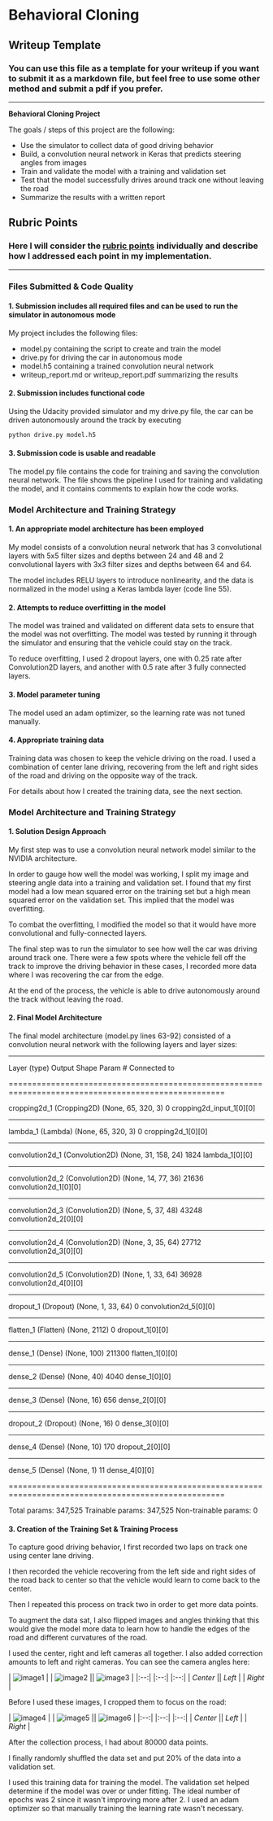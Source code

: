 # **Behavioral Cloning**

## Writeup Template

### You can use this file as a template for your writeup if you want to submit it as a markdown file, but feel free to use some other method and submit a pdf if you prefer.

---

**Behavioral Cloning Project**

The goals / steps of this project are the following:
* Use the simulator to collect data of good driving behavior
* Build, a convolution neural network in Keras that predicts steering angles from images
* Train and validate the model with a training and validation set
* Test that the model successfully drives around track one without leaving the road
* Summarize the results with a written report


[//]: # (Image References)

[image1]: ./examples/center.jpg "Center"
[image2]: ./examples/left.jpg "Left"
[image3]: ./examples/right.jpg "Right"
[image4]: ./examples/center_crop.jpg "Recovery Image"
[image5]: ./examples/left_crop.jpg "Recovery Image"
[image6]: ./examples/right_crop.jpg "Normal Image"
[image7]: ./examples/placeholder_small.png "Flipped Image"

## Rubric Points
### Here I will consider the [rubric points](https://review.udacity.com/#!/rubrics/432/view) individually and describe how I addressed each point in my implementation.  

---
### Files Submitted & Code Quality

#### 1. Submission includes all required files and can be used to run the simulator in autonomous mode

My project includes the following files:
* model.py containing the script to create and train the model
* drive.py for driving the car in autonomous mode
* model.h5 containing a trained convolution neural network
* writeup_report.md or writeup_report.pdf summarizing the results

#### 2. Submission includes functional code
Using the Udacity provided simulator and my drive.py file, the car can be driven autonomously around the track by executing
```sh
python drive.py model.h5
```

#### 3. Submission code is usable and readable

The model.py file contains the code for training and saving the convolution neural network. The file shows the pipeline I used for training and validating the model, and it contains comments to explain how the code works.

### Model Architecture and Training Strategy

#### 1. An appropriate model architecture has been employed

My model consists of a convolution neural network that has 3 convolutional layers with 5x5 filter sizes and depths between 24 and 48 and 2 convolutional layers with 3x3 filter sizes and depths between 64 and 64.

The model includes RELU layers to introduce nonlinearity, and the data is normalized in the model using a Keras lambda layer (code line 55).

#### 2. Attempts to reduce overfitting in the model

The model was trained and validated on different data sets to ensure that the model was not overfitting. The model was tested by running it through the simulator and ensuring that the vehicle could stay on the track.

To reduce overfitting, I used 2 dropout layers, one with 0.25 rate after Convolution2D layers, and another with 0.5 rate after 3 fully connected layers.

#### 3. Model parameter tuning

The model used an adam optimizer, so the learning rate was not tuned manually.

#### 4. Appropriate training data

Training data was chosen to keep the vehicle driving on the road. I used a combination of center lane driving, recovering from the left and right sides of the road and driving on the opposite way of the track.

For details about how I created the training data, see the next section.

### Model Architecture and Training Strategy

#### 1. Solution Design Approach

My first step was to use a convolution neural network model similar to the NVIDIA architecture.

In order to gauge how well the model was working, I split my image and steering angle data into a training and validation set. I found that my first model had a low mean squared error on the training set but a high mean squared error on the validation set. This implied that the model was overfitting.

To combat the overfitting, I modified the model so that it would have more convolutional and fully-connected layers.

The final step was to run the simulator to see how well the car was driving around track one. There were a few spots where the vehicle fell off the track to improve the driving behavior in these cases, I recorded more data where I was recovering
the car from the edge.

At the end of the process, the vehicle is able to drive autonomously around the track without leaving the road.

#### 2. Final Model Architecture

The final model architecture (model.py lines 63-92) consisted of a convolution neural network with the following layers and layer sizes:

____________________________________________________________________________________________________
Layer (type)                     Output Shape          Param #     Connected to

====================================================================================================

cropping2d_1 (Cropping2D)        (None, 65, 320, 3)    0           cropping2d_input_1[0][0]
____________________________________________________________________________________________________
lambda_1 (Lambda)                (None, 65, 320, 3)    0           cropping2d_1[0][0]
____________________________________________________________________________________________________
convolution2d_1 (Convolution2D)  (None, 31, 158, 24)   1824        lambda_1[0][0]
____________________________________________________________________________________________________
convolution2d_2 (Convolution2D)  (None, 14, 77, 36)    21636       convolution2d_1[0][0]
____________________________________________________________________________________________________
convolution2d_3 (Convolution2D)  (None, 5, 37, 48)     43248       convolution2d_2[0][0]
____________________________________________________________________________________________________
convolution2d_4 (Convolution2D)  (None, 3, 35, 64)     27712       convolution2d_3[0][0]
____________________________________________________________________________________________________
convolution2d_5 (Convolution2D)  (None, 1, 33, 64)     36928       convolution2d_4[0][0]
____________________________________________________________________________________________________
dropout_1 (Dropout)              (None, 1, 33, 64)     0           convolution2d_5[0][0]
____________________________________________________________________________________________________
flatten_1 (Flatten)              (None, 2112)          0           dropout_1[0][0]
____________________________________________________________________________________________________
dense_1 (Dense)                  (None, 100)           211300      flatten_1[0][0]
____________________________________________________________________________________________________
dense_2 (Dense)                  (None, 40)            4040        dense_1[0][0]
____________________________________________________________________________________________________
dense_3 (Dense)                  (None, 16)            656         dense_2[0][0]
____________________________________________________________________________________________________
dropout_2 (Dropout)              (None, 16)            0           dense_3[0][0]
____________________________________________________________________________________________________
dense_4 (Dense)                  (None, 10)            170         dropout_2[0][0]
____________________________________________________________________________________________________
dense_5 (Dense)                  (None, 1)             11          dense_4[0][0]

====================================================================================================

Total params: 347,525
Trainable params: 347,525
Non-trainable params: 0

#### 3. Creation of the Training Set & Training Process

To capture good driving behavior, I first recorded two laps on track one using center lane driving.

I then recorded the vehicle recovering from the left side and right sides of the road back to center so that the vehicle would learn to come back to the center.

Then I repeated this process on track two in order to get more data points.

To augment the data sat, I also flipped images and angles thinking that this would give the model
more data to learn how to handle the edges of the road and different curvatures of the road.

I used the center, right and left cameras all together. I also added correction amounts to left and right cameras.
You can see the camera angles here:

| ![image1][image1] | | ![image2][image2] || ![image3][image3] |
|:--:| |:--:| |:--:|
| *Center* || *Left* | | *Right* |


Before I used these images, I cropped them to focus on the road:

| ![image4][image4] | | ![image5][image5] || ![image6][image6] |
|:--:| |:--:| |:--:|
| *Center* || *Left* | | *Right* |

After the collection process, I had about 80000 data points.

I finally randomly shuffled the data set and put 20% of the data into a validation set.

I used this training data for training the model. The validation set helped determine if the model was over or under fitting. The ideal number of epochs was 2 since it wasn't improving more after 2. I used an adam optimizer so that manually training the learning rate wasn't necessary.
